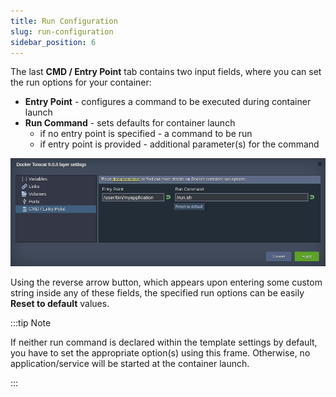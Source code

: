 ```yaml
---
title: Run Configuration
slug: run-configuration
sidebar_position: 6
---
```


The last **CMD / Entry Point** tab contains two input fields, where you can set the run options for your container:

- **Entry Point** - configures a command to be executed during container launch
- **Run Command** - sets defaults for container launch
  - if no entry point is specified - a command to be run
  - if entry point is provided - additional parameter(s) for the command


![Locale Dropdown](./img/RunConfiguration/01-cmd-entrypoint-layer-settings.png)

Using the reverse arrow button, which appears upon entering some custom string inside any of these fields, the specified run options can be easily **Reset to default** values.

:::tip Note

If neither run command is declared within the template settings by default, you have to set the appropriate option(s) using this frame. Otherwise, no application/service will be started at the container launch.

:::
